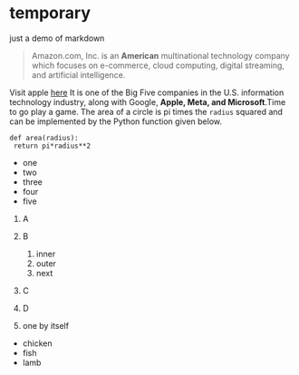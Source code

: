 # temporary
just a demo of markdown

>Amazon.com, Inc. is an **American** multinational technology company which focuses on e-commerce, 
>cloud computing, digital streaming, and artificial intelligence. 

Visit apple [here](www.apple.com)
It is one of the Big Five companies in the U.S. information technology industry,
along with Google, __Apple, Meta, and Microsoft__.Time to go play a game.
The area of a circle is pi times the `radius` squared and can be implemented by the 
Python function given below.
```
def area(radius):
 return pi*radius**2
```
* one
* two
* three
* four
* five

1. A
3. B
   1. inner
   2. outer
   3. next
2. C
6. D

5. one by itself
* chicken
* fish
* lamb
